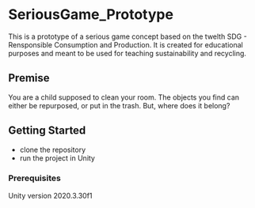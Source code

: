 # SeriousGame_Prototype

This is a prototype of a serious game concept based on the twelth SDG - Rensponsible Consumption and Production.
It is created for educational purposes and meant to be used for teaching sustainability and recycling.

## Premise

You are a child supposed to clean your room. The objects you find can either be repurposed, or put in the trash. But, where does it belong?

## Getting Started

- clone the repository
- run the project in Unity

### Prerequisites

Unity version 2020.3.30f1

